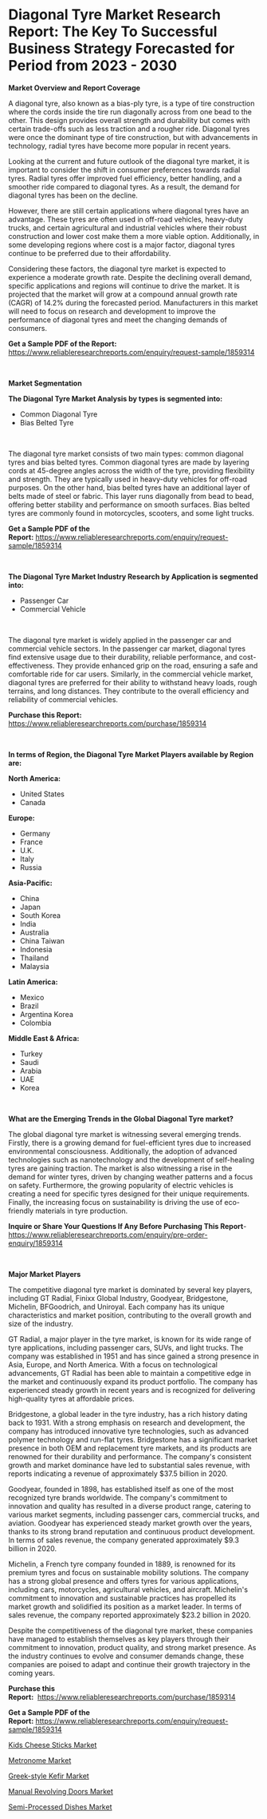 <p><h1>Diagonal Tyre Market Research Report: The Key To Successful Business Strategy Forecasted for Period from 2023 - 2030</h1></p><p><strong>Market Overview and Report Coverage</strong></p>
<p><p>A diagonal tyre, also known as a bias-ply tyre, is a type of tire construction where the cords inside the tire run diagonally across from one bead to the other. This design provides overall strength and durability but comes with certain trade-offs such as less traction and a rougher ride. Diagonal tyres were once the dominant type of tire construction, but with advancements in technology, radial tyres have become more popular in recent years.</p><p>Looking at the current and future outlook of the diagonal tyre market, it is important to consider the shift in consumer preferences towards radial tyres. Radial tyres offer improved fuel efficiency, better handling, and a smoother ride compared to diagonal tyres. As a result, the demand for diagonal tyres has been on the decline.</p><p>However, there are still certain applications where diagonal tyres have an advantage. These tyres are often used in off-road vehicles, heavy-duty trucks, and certain agricultural and industrial vehicles where their robust construction and lower cost make them a more viable option. Additionally, in some developing regions where cost is a major factor, diagonal tyres continue to be preferred due to their affordability.</p><p>Considering these factors, the diagonal tyre market is expected to experience a moderate growth rate. Despite the declining overall demand, specific applications and regions will continue to drive the market. It is projected that the market will grow at a compound annual growth rate (CAGR) of 14.2% during the forecasted period. Manufacturers in this market will need to focus on research and development to improve the performance of diagonal tyres and meet the changing demands of consumers.</p></p>
<p><strong>Get a Sample PDF of the Report:</strong> <a href="https://www.reliableresearchreports.com/enquiry/request-sample/1859314">https://www.reliableresearchreports.com/enquiry/request-sample/1859314</a></p>
<p>&nbsp;</p>
<p><strong>Market Segmentation</strong></p>
<p><strong>The Diagonal Tyre Market Analysis by types is segmented into:</strong></p>
<p><ul><li>Common Diagonal Tyre</li><li>Bias Belted Tyre</li></ul></p>
<p>&nbsp;</p>
<p><p>The diagonal tyre market consists of two main types: common diagonal tyres and bias belted tyres. Common diagonal tyres are made by layering cords at 45-degree angles across the width of the tyre, providing flexibility and strength. They are typically used in heavy-duty vehicles for off-road purposes. On the other hand, bias belted tyres have an additional layer of belts made of steel or fabric. This layer runs diagonally from bead to bead, offering better stability and performance on smooth surfaces. Bias belted tyres are commonly found in motorcycles, scooters, and some light trucks.</p></p>
<p><strong>Get a Sample PDF of the Report:</strong>&nbsp;<a href="https://www.reliableresearchreports.com/enquiry/request-sample/1859314">https://www.reliableresearchreports.com/enquiry/request-sample/1859314</a></p>
<p>&nbsp;</p>
<p><strong>The Diagonal Tyre Market Industry Research by Application is segmented into:</strong></p>
<p><ul><li>Passenger Car</li><li>Commercial Vehicle</li></ul></p>
<p>&nbsp;</p>
<p><p>The diagonal tyre market is widely applied in the passenger car and commercial vehicle sectors. In the passenger car market, diagonal tyres find extensive usage due to their durability, reliable performance, and cost-effectiveness. They provide enhanced grip on the road, ensuring a safe and comfortable ride for car users. Similarly, in the commercial vehicle market, diagonal tyres are preferred for their ability to withstand heavy loads, rough terrains, and long distances. They contribute to the overall efficiency and reliability of commercial vehicles.</p></p>
<p><strong>Purchase this Report:</strong>&nbsp; <a href="https://www.reliableresearchreports.com/purchase/1859314">https://www.reliableresearchreports.com/purchase/1859314</a></p>
<p>&nbsp;</p>
<p><strong>In terms of Region, the Diagonal Tyre Market Players available by Region are:</strong></p>
<p>
    <p> <strong> North America: </strong>
        <ul>
            <li>United States</li>
            <li>Canada</li>
        </ul>
        </p> 
    <p> <strong> Europe: </strong>
        <ul>
            <li>Germany</li>
            <li>France</li>
            <li>U.K.</li>
            <li>Italy</li>
            <li>Russia</li>
        </ul>
        </p> 
    <p> <strong> Asia-Pacific: </strong>
        <ul>
            <li>China</li>
            <li>Japan</li>
            <li>South Korea</li>
            <li>India</li>
            <li>Australia</li>
            <li>China Taiwan</li>
            <li>Indonesia</li>
            <li>Thailand</li>
            <li>Malaysia</li>
        </ul>
        </p> 
    <p> <strong> Latin America: </strong>
        <ul>
            <li>Mexico</li>
            <li>Brazil</li>
            <li>Argentina Korea</li>
            <li>Colombia</li>
        </ul>
        </p> 
    <p> <strong> Middle East & Africa: </strong>
        <ul>
            <li>Turkey</li>
            <li>Saudi</li>
            <li>Arabia</li>
            <li>UAE</li>
            <li>Korea</li>
        </ul>
    </p>
    </p>
<p>&nbsp;</p>
<p><strong>What are the Emerging Trends in the Global Diagonal Tyre market?</strong></p>
<p><p>The global diagonal tyre market is witnessing several emerging trends. Firstly, there is a growing demand for fuel-efficient tyres due to increased environmental consciousness. Additionally, the adoption of advanced technologies such as nanotechnology and the development of self-healing tyres are gaining traction. The market is also witnessing a rise in the demand for winter tyres, driven by changing weather patterns and a focus on safety. Furthermore, the growing popularity of electric vehicles is creating a need for specific tyres designed for their unique requirements. Finally, the increasing focus on sustainability is driving the use of eco-friendly materials in tyre production.</p></p>
<p><strong>Inquire or Share Your Questions If Any Before Purchasing This Report</strong>- <a href="https://www.reliableresearchreports.com/enquiry/pre-order-enquiry/1859314">https://www.reliableresearchreports.com/enquiry/pre-order-enquiry/1859314</a></p>
<p>&nbsp;</p>
<p><strong>Major Market Players</strong></p>
<p><p>The competitive diagonal tyre market is dominated by several key players, including GT Radial, Finixx Global Industry, Goodyear, Bridgestone, Michelin, BFGoodrich, and Uniroyal. Each company has its unique characteristics and market position, contributing to the overall growth and size of the industry.</p><p>GT Radial, a major player in the tyre market, is known for its wide range of tyre applications, including passenger cars, SUVs, and light trucks. The company was established in 1951 and has since gained a strong presence in Asia, Europe, and North America. With a focus on technological advancements, GT Radial has been able to maintain a competitive edge in the market and continuously expand its product portfolio. The company has experienced steady growth in recent years and is recognized for delivering high-quality tyres at affordable prices.</p><p>Bridgestone, a global leader in the tyre industry, has a rich history dating back to 1931. With a strong emphasis on research and development, the company has introduced innovative tyre technologies, such as advanced polymer technology and run-flat tyres. Bridgestone has a significant market presence in both OEM and replacement tyre markets, and its products are renowned for their durability and performance. The company's consistent growth and market dominance have led to substantial sales revenue, with reports indicating a revenue of approximately $37.5 billion in 2020.</p><p>Goodyear, founded in 1898, has established itself as one of the most recognized tyre brands worldwide. The company's commitment to innovation and quality has resulted in a diverse product range, catering to various market segments, including passenger cars, commercial trucks, and aviation. Goodyear has experienced steady market growth over the years, thanks to its strong brand reputation and continuous product development. In terms of sales revenue, the company generated approximately $9.3 billion in 2020.</p><p>Michelin, a French tyre company founded in 1889, is renowned for its premium tyres and focus on sustainable mobility solutions. The company has a strong global presence and offers tyres for various applications, including cars, motorcycles, agricultural vehicles, and aircraft. Michelin's commitment to innovation and sustainable practices has propelled its market growth and solidified its position as a market leader. In terms of sales revenue, the company reported approximately $23.2 billion in 2020.</p><p>Despite the competitiveness of the diagonal tyre market, these companies have managed to establish themselves as key players through their commitment to innovation, product quality, and strong market presence. As the industry continues to evolve and consumer demands change, these companies are poised to adapt and continue their growth trajectory in the coming years.</p></p>
<p><strong>Purchase this Report:</strong>&nbsp;&nbsp;<a href="https://www.reliableresearchreports.com/purchase/1859314">https://www.reliableresearchreports.com/purchase/1859314</a></p>
<p></p>
<p><strong>Get a Sample PDF of the Report:</strong>&nbsp;<a href="https://www.reliableresearchreports.com/enquiry/request-sample/1859314">https://www.reliableresearchreports.com/enquiry/request-sample/1859314</a></p>
<p><p><a href="https://www.linkedin.com/pulse/kids-cheese-sticks-market-size-2023-2030-global-industrial-t9hqf/">Kids Cheese Sticks Market</a></p><p><a href="https://medium.com/@caligoldner/metronome-market-size-cagr-trends-2024-2030-c043b248e156">Metronome Market</a></p><p><a href="https://www.linkedin.com/pulse/greek-style-kefir-market-research-report-unlocks-analysis-financial-c5fhf/">Greek-style Kefir Market</a></p><p><a href="https://medium.com/@mariliehowe/manual-revolving-doors-market-size-cagr-trends-2024-2030-d5db440786f9">Manual Revolving Doors Market</a></p><p><a href="https://www.linkedin.com/pulse/semi-processed-dishes-market-size-growth-forecast-from-2023-cjtrf/">Semi-Processed Dishes Market</a></p></p>